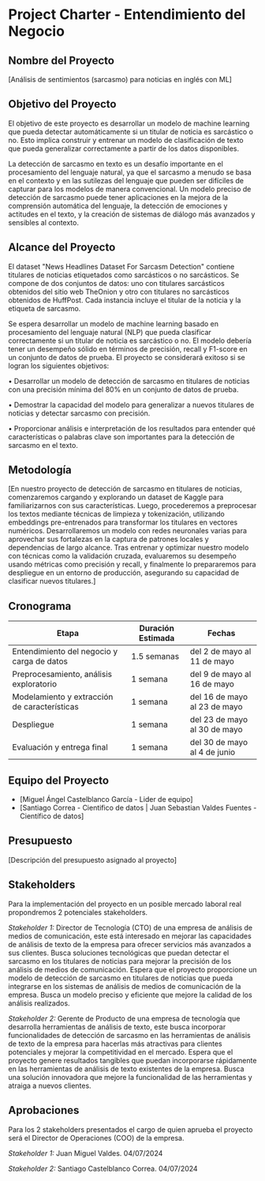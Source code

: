 # Project Charter - Entendimiento del Negocio

## Nombre del Proyecto

[Análisis de sentimientos (sarcasmo) para noticias en inglés con ML]

## Objetivo del Proyecto

El objetivo de este proyecto es desarrollar un modelo de machine learning que pueda detectar automáticamente si un titular de noticia es sarcástico o no. Esto implica construir y entrenar un modelo de clasificación de texto que pueda generalizar correctamente a partir de los datos disponibles.

La detección de sarcasmo en texto es un desafío importante en el procesamiento del lenguaje natural, ya que el sarcasmo a menudo se basa en el contexto y en las sutilezas del lenguaje que pueden ser difíciles de capturar para los modelos de manera convencional. Un modelo preciso de detección de sarcasmo puede tener aplicaciones en la mejora de la comprensión automática del lenguaje, la detección de emociones y actitudes en el texto, y la creación de sistemas de diálogo más avanzados y sensibles al contexto.

## Alcance del Proyecto

El dataset "News Headlines Dataset For Sarcasm Detection" contiene titulares de noticias etiquetados como sarcásticos o no sarcásticos. Se compone de dos conjuntos de datos: uno con titulares sarcásticos obtenidos del sitio web TheOnion y otro con titulares no sarcásticos obtenidos de HuffPost. Cada instancia incluye el titular de la noticia y la etiqueta de sarcasmo.

Se espera desarrollar un modelo de machine learning basado en procesamiento del lenguaje natural (NLP) que pueda clasificar correctamente si un titular de noticia es sarcástico o no. El modelo debería tener un desempeño sólido en términos de precisión, recall y F1-score en un conjunto de datos de prueba.
El proyecto se considerará exitoso si se logran los siguientes objetivos:

•	Desarrollar un modelo de detección de sarcasmo en titulares de noticias con una precisión mínima del 80% en un conjunto de datos de prueba.

•	Demostrar la capacidad del modelo para generalizar a nuevos titulares de noticias y detectar sarcasmo con precisión.

•	Proporcionar análisis e interpretación de los resultados para entender qué características o palabras clave son importantes para la detección de sarcasmo en el texto.

## Metodología

[En nuestro proyecto de detección de sarcasmo en titulares de noticias, comenzaremos cargando y explorando un dataset de Kaggle para familiarizarnos con sus características. Luego, procederemos a preprocesar los textos mediante técnicas de limpieza y tokenización, utilizando embeddings pre-entrenados para transformar los titulares en vectores numéricos. Desarrollaremos un modelo con redes neuronales varias para aprovechar sus fortalezas en la captura de patrones locales y dependencias de largo alcance. Tras entrenar y optimizar nuestro modelo con técnicas como la validación cruzada, evaluaremos su desempeño usando métricas como precisión y recall, y finalmente lo prepararemos para despliegue en un entorno de producción, asegurando su capacidad de clasificar nuevos titulares.]

## Cronograma

| Etapa | Duración Estimada | Fechas |
|------|---------|-------|
| Entendimiento del negocio y carga de datos | 1.5 semanas | del 2 de mayo al 11 de mayo |
| Preprocesamiento, análisis exploratorio | 1 semana | del 9 de mayo al 16 de mayo |
| Modelamiento y extracción de características | 1 semana | del 16 de mayo al 23 de mayo |
| Despliegue | 1 semana | del 23 de mayo al 30 de mayo |
| Evaluación y entrega final | 1 semana | del 30 de mayo al 4 de junio |

## Equipo del Proyecto

- [Miguel Ángel Castelblanco García - Lider de equipo]
- [Santiago Correa - Cientifico de datos   |  Juan Sebastian Valdes Fuentes - Científico de datos]

## Presupuesto

[Descripción del presupuesto asignado al proyecto]

## Stakeholders

Para la implementación del proyecto en un posible mercado laboral real propondremos 2 potenciales stakeholders.

*Stakeholder 1:* Director de Tecnología (CTO) de una empresa de análisis de medios de comunicación, este está interesado en mejorar las capacidades de análisis de texto de la empresa para ofrecer servicios más avanzados a sus clientes. Busca soluciones tecnológicas que puedan detectar el sarcasmo en los titulares de noticias para mejorar la precisión de los análisis de medios de comunicación. Espera que el proyecto proporcione un modelo de detección de sarcasmo en titulares de noticias que pueda integrarse en los sistemas de análisis de medios de comunicación de la empresa. Busca un modelo preciso y eficiente que mejore la calidad de los análisis realizados.

*Stakeholder 2:* Gerente de Producto de una empresa de tecnología que desarrolla herramientas de análisis de texto, este busca incorporar funcionalidades de detección de sarcasmo en las herramientas de análisis de texto de la empresa para hacerlas más atractivas para clientes potenciales y mejorar la competitividad en el mercado. Espera que el proyecto genere resultados tangibles que puedan incorporarse rápidamente en las herramientas de análisis de texto existentes de la empresa. Busca una solución innovadora que mejore la funcionalidad de las herramientas y atraiga a nuevos clientes.


## Aprobaciones

Para los 2 stakeholders presentados el cargo de quien aprueba el proyecto será el Director de Operaciones (COO) de la empresa. 

*Stakeholder 1:* Juan Miguel Valdes. 04/07/2024

*Stakeholder 2:* Santiago Castelblanco Correa. 04/07/2024
